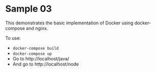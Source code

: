 # Sample 03

This demonstrates the basic implementation of Docker using docker-compose and nginx.

To use:

* `docker-compose build`
* `docker-compose up`
* Go to http://localhost/java/
* And go to http://localhost/node
